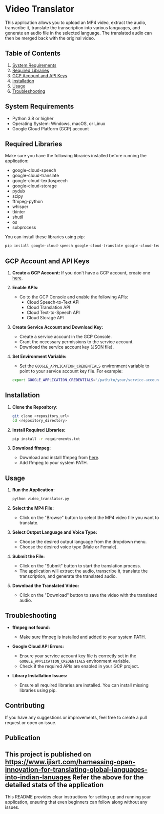 # Video Translator

This application allows you to upload an MP4 video, extract the audio, transcribe it, translate the transcription into various languages, and generate an audio file in the selected language. The translated audio can then be merged back with the original video.

## Table of Contents

1. [System Requirements](#system-requirements)
2. [Required Libraries](#required-libraries)
3. [GCP Account and API Keys](#gcp-account-and-api-keys)
4. [Installation](#installation)
5. [Usage](#usage)
6. [Troubleshooting](#troubleshooting)

## System Requirements

- Python 3.8 or higher
- Operating System: Windows, macOS, or Linux
- Google Cloud Platform (GCP) account

## Required Libraries

Make sure you have the following libraries installed before running the application:

- google-cloud-speech
- google-cloud-translate
- google-cloud-texttospeech
- google-cloud-storage
- pydub
- scipy
- ffmpeg-python
- whisper
- tkinter
- shutil
- os
- subprocess

You can install these libraries using pip:

```bash
pip install google-cloud-speech google-cloud-translate google-cloud-texttospeech google-cloud-storage pydub scipy ffmpeg-python whisper
```

## GCP Account and API Keys

1. **Create a GCP Account:** If you don't have a GCP account, create one [here](https://cloud.google.com/).

2. **Enable APIs:**
    - Go to the GCP Console and enable the following APIs:
        - Cloud Speech-to-Text API
        - Cloud Translation API
        - Cloud Text-to-Speech API
        - Cloud Storage API

3. **Create Service Account and Download Key:**
    - Create a service account in the GCP Console.
    - Grant the necessary permissions to the service account.
    - Download the service account key (JSON file).

4. **Set Environment Variable:**
    - Set the `GOOGLE_APPLICATION_CREDENTIALS` environment variable to point to your service account key file. For example:
    
    ```bash
    export GOOGLE_APPLICATION_CREDENTIALS="/path/to/your/service-account-file.json"
    ```

## Installation

1. **Clone the Repository:**

    ```bash
    git clone <repository_url>
    cd <repository_directory>
    ```

2. **Install Required Libraries:**

    ```bash
    pip install -r requirements.txt
    ```

3. **Download ffmpeg:**
    - Download and install ffmpeg from [here](https://ffmpeg.org/download.html).
    - Add ffmpeg to your system PATH.

## Usage

1. **Run the Application:**

    ```bash
    python video_translator.py
    ```

2. **Select the MP4 File:**
    - Click on the "Browse" button to select the MP4 video file you want to translate.

3. **Select Output Language and Voice Type:**
    - Choose the desired output language from the dropdown menu.
    - Choose the desired voice type (Male or Female).

4. **Submit the File:**
    - Click on the "Submit" button to start the translation process.
    - The application will extract the audio, transcribe it, translate the transcription, and generate the translated audio.

5. **Download the Translated Video:**
    - Click on the "Download" button to save the video with the translated audio.

## Troubleshooting

- **ffmpeg not found:**
  - Make sure ffmpeg is installed and added to your system PATH.

- **Google Cloud API Errors:**
  - Ensure your service account key file is correctly set in the `GOOGLE_APPLICATION_CREDENTIALS` environment variable.
  - Check if the required APIs are enabled in your GCP project.

- **Library Installation Issues:**
  - Ensure all required libraries are installed. You can install missing libraries using pip.

## Contributing

If you have any suggestions or improvements, feel free to create a pull request or open an issue.

## Publication

This project is published on https://www.ijisrt.com/harnessing-open-innovation-for-translating-global-languages-into-indian-lanuages
Refer the above for the detailed stats of the application
---

This README provides clear instructions for setting up and running your application, ensuring that even beginners can follow along without any issues.

